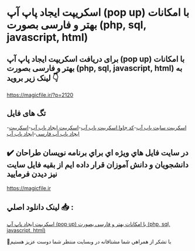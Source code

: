 # اسکریپت ایجاد پاپ آپ (pop up) با امکانات بهتر و فارسی بصورت (php, sql, javascript, html)

## برای دریافت اسکریپت ایجاد پاپ آپ (pop up) با امکانات بهتر و فارسی بصورت (php, sql, javascript, html) به لینک زیر بروید 👇

https://magicfile.ir/?p=2120

## تگ های فایل

-[اسکریپت سایت پاپ آپ](https://magicfile.ir/product/%d8%a7%d8%b3%da%a9%d8%b1%db%8c%d9%be%d8%aa-%d8%a7%db%8c%d8%ac%d8%a7%d8%af-%d9%be%d8%a7%d9%be-%d8%a2%d9%be-pop-up/)-[کد جاوا اسکریپت پاپ آپ](https://magicfile.ir/product/%d8%a7%d8%b3%da%a9%d8%b1%db%8c%d9%be%d8%aa-%d8%a7%db%8c%d8%ac%d8%a7%d8%af-%d9%be%d8%a7%d9%be-%d8%a2%d9%be-pop-up/)-[اسکریپت ایجاد پاپ آپ](https://magicfile.ir/product/%d8%a7%d8%b3%da%a9%d8%b1%db%8c%d9%be%d8%aa-%d8%a7%db%8c%d8%ac%d8%a7%d8%af-%d9%be%d8%a7%d9%be-%d8%a2%d9%be-pop-up/)-[اسکریپت ایجاد پاپ آپ فارسی](https://magicfile.ir/product/%d8%a7%d8%b3%da%a9%d8%b1%db%8c%d9%be%d8%aa-%d8%a7%db%8c%d8%ac%d8%a7%d8%af-%d9%be%d8%a7%d9%be-%d8%a2%d9%be-pop-up/)-[ایجاد پاپ آپ](https://magicfile.ir/product/%d8%a7%d8%b3%da%a9%d8%b1%db%8c%d9%be%d8%aa-%d8%a7%db%8c%d8%ac%d8%a7%d8%af-%d9%be%d8%a7%d9%be-%d8%a2%d9%be-pop-up/)

## ✔️ در سايت فايل هاي ويژه اي براي برنامه نويسان طراحان دانشجويان و دانش آموزان قرار داده ايم از بقيه فايل سايت نيز ديدن فرماييد

https://magicfile.ir


## لينک دانلود اصلي 📥 :

[اسکریپت ایجاد پاپ آپ (pop up) با امکانات بهتر و فارسی بصورت (php, sql, javascript, html)](https://magicfile.ir/product/%d8%a7%d8%b3%da%a9%d8%b1%db%8c%d9%be%d8%aa-%d8%a7%db%8c%d8%ac%d8%a7%d8%af-%d9%be%d8%a7%d9%be-%d8%a2%d9%be-pop-up/) 


🙏با تشکر از همراهي شما مشتاقانه در وبسایت منتظر شما دوست عزیز هستیم

